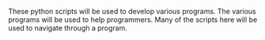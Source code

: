These python scripts will be used to develop various programs. 
The various programs will be used to help programmers. 
Many of the scripts here will be used to navigate through a program. 

